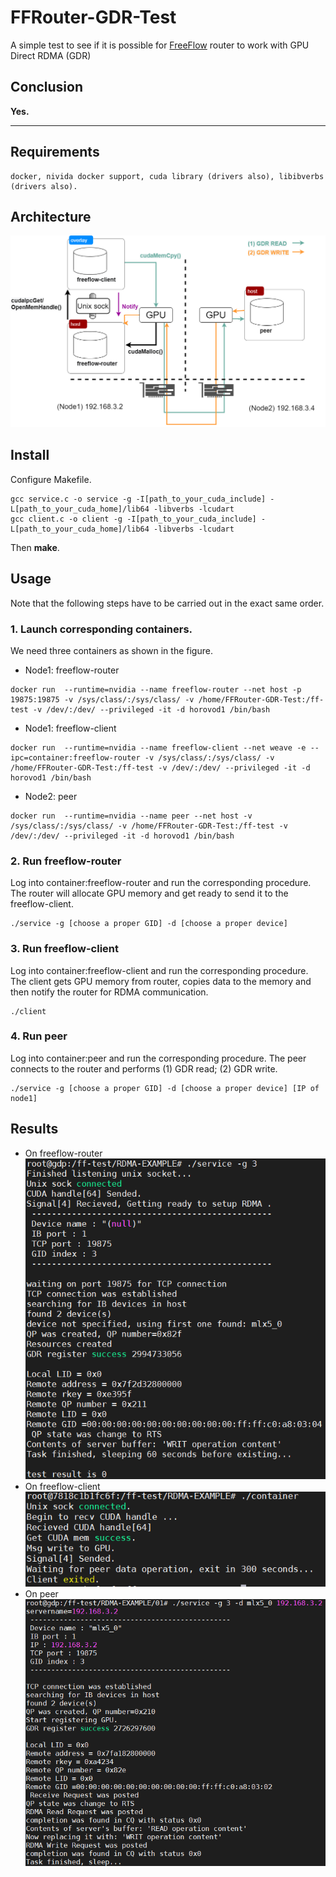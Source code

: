 # FFRouter-GDR-Test
A simple test to see if it is possible for [FreeFlow](https://github.com/microsoft/Freeflow) router to work with GPU Direct RDMA (GDR)
## Conclusion
**Yes.**
***
## Requirements
```
docker, nivida docker support, cuda library (drivers also), libibverbs (drivers also). 
```
## Architecture
![procedure architecture](./doc/arch.png "Test procedure arch")
## Install
Configure Makefile.
```
gcc service.c -o service -g -I[path_to_your_cuda_include] -L[path_to_your_cuda_home]/lib64 -libverbs -lcudart
gcc client.c -o client -g -I[path_to_your_cuda_include] -L[path_to_your_cuda_home]/lib64 -libverbs -lcudart
```
Then **make**.
## Usage
Note that the following steps have to be carried out in the exact same order.
### 1. Launch corresponding containers.
We need three containers as shown in the figure. 
- Node1: freeflow-router
```
docker run  --runtime=nvidia --name freeflow-router --net host -p 19875:19875 -v /sys/class/:/sys/class/ -v /home/FFRouter-GDR-Test:/ff-test -v /dev/:/dev/ --privileged -it -d horovod1 /bin/bash
```
- Node1: freeflow-client
```
docker run  --runtime=nvidia --name freeflow-client --net weave -e --ipc=container:freeflow-router -v /sys/class/:/sys/class/ -v /home/FFRouter-GDR-Test:/ff-test -v /dev/:/dev/ --privileged -it -d horovod1 /bin/bash
```
- Node2: peer
```
docker run  --runtime=nvidia --name peer --net host -v /sys/class/:/sys/class/ -v /home/FFRouter-GDR-Test:/ff-test -v /dev/:/dev/ --privileged -it -d horovod1 /bin/bash
```
### 2. Run freeflow-router
Log into container:freeflow-router and run the corresponding procedure. The router will allocate GPU memory and get ready to send it to the freeflow-client. 
```
./service -g [choose a proper GID] -d [choose a proper device]
```
### 3. Run freeflow-client
Log into container:freeflow-client and run the corresponding procedure. The client gets GPU memory from router, copies data to the memory and then notify the router for RDMA communication.
```
./client
```
### 4. Run peer
Log into container:peer and run the corresponding procedure. The peer connects to the router and performs (1) GDR read; (2) GDR write.
```
./service -g [choose a proper GID] -d [choose a proper device] [IP of node1]
```
## Results
- On freeflow-router \
![result-ffrouter](./doc/result-ffrouter.png "result-ffrouter")
- On freeflow-client \
![result-ffclient](./doc/result-ffclient.png "result-ffclient")
- On peer \
![result-peer](./doc/result-peer.png "result-peer")
